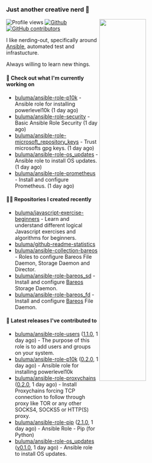 ### Just another creative nerd 👋


![Profile views](https://gpvc.arturio.dev/buluma) <a href="https://gitstats.me/buluma">
  <img align="right" src="https://github-readme-stats.vercel.app/api?username=buluma&theme=gotham&show_icons=true" width="50%"/>
</a>
[![Github](https://img.shields.io/badge/-buluma-black?style=flat&labelColor=black&logo=github&logoColor=white&include_all_commits=true&count_private=true)](https://gitstats.me/buluma)
[![GitHub contributors](https://img.shields.io/github/contributors/buluma/badges.svg)](https://GitHub.com/buluma/badges/graphs/contributors/)

I like nerding-out, specifically around [Ansible](https://github.com/ansible/ansible), automated test and infrastucture.

Always willing to learn new things.

#### 👷 Check out what I'm currently working on

- [buluma/ansible-role-p10k](https://github.com/buluma/ansible-role-p10k) - Ansible role for installing powerlevel10k (1 day ago)
- [buluma/ansible-role-security](https://github.com/buluma/ansible-role-security) - Basic Ansible Role Security (1 day ago)
- [buluma/ansible-role-microsoft_repository_keys](https://github.com/buluma/ansible-role-microsoft_repository_keys) - Trust microsofts gpg keys. (1 day ago)
- [buluma/ansible-role-os_updates](https://github.com/buluma/ansible-role-os_updates) - Ansible role to install OS updates. (1 day ago)
- [buluma/ansible-role-prometheus](https://github.com/buluma/ansible-role-prometheus) - Install and configure Prometheus. (1 day ago)

#### 👨‍💻 Repositories I created recently

- [buluma/javascript-exercise-beginners](https://github.com/buluma/javascript-exercise-beginners) - Learn and understand different logical Javascript exercises and algorithms for beginners.
- [buluma/github-readme-statistics](https://github.com/buluma/github-readme-statistics)
- [buluma/ansible-collection-bareos](https://github.com/buluma/ansible-collection-bareos) - Roles to configure Bareos File Daemon, Storage Daemon and Director.
- [buluma/ansible-role-bareos_sd](https://github.com/buluma/ansible-role-bareos_sd) - Install and configure [Bareos](https://www.bareos.com/) Storage Daemon.
- [buluma/ansible-role-bareos_fd](https://github.com/buluma/ansible-role-bareos_fd) - Install and configure [Bareos](https://www.bareos.com/) File Daemon.

#### 🚀 Latest releases I've contributed to

- [buluma/ansible-role-users](https://github.com/buluma/ansible-role-users) ([1.1.0](https://github.com/buluma/ansible-role-users/releases/tag/1.1.0), 1 day ago) - The purpose of this role is to add users and groups on your system.
- [buluma/ansible-role-p10k](https://github.com/buluma/ansible-role-p10k) ([0.2.0](https://github.com/buluma/ansible-role-p10k/releases/tag/0.2.0), 1 day ago) - Ansible role for installing powerlevel10k
- [buluma/ansible-role-proxychains](https://github.com/buluma/ansible-role-proxychains) ([0.2.0](https://github.com/buluma/ansible-role-proxychains/releases/tag/0.2.0), 1 day ago) - Install Proxychains forcing TCP connection to follow through proxy like TOR or any other SOCKS4, SOCKS5 or HTTP(S) proxy.
- [buluma/ansible-role-pip](https://github.com/buluma/ansible-role-pip) ([2.1.0](https://github.com/buluma/ansible-role-pip/releases/tag/2.1.0), 1 day ago) - Ansible Role - Pip (for Python)
- [buluma/ansible-role-os_updates](https://github.com/buluma/ansible-role-os_updates) ([v0.1.0](https://github.com/buluma/ansible-role-os_updates/releases/tag/v0.1.0), 1 day ago) - Ansible role to install OS updates.


